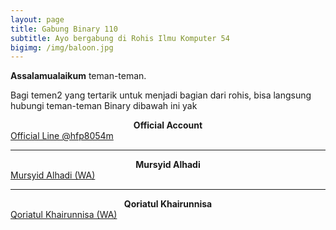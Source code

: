 ```yaml
---
layout: page
title: Gabung Binary 110
subtitle: Ayo bergabung di Rohis Ilmu Komputer 54
bigimg: /img/baloon.jpg
---
```


**Assalamualaikum** teman-teman. 

Bagi temen2 yang tertarik untuk menjadi bagian dari rohis, bisa langsung hubungi teman-teman Binary dibawah ini yak

<center><strong>Official Account</strong></center>
<div class="get-started-wrap">
  <a class="btn btn-success btn-lg get-started-btn" href="http://line.me/ti/p/~@hfp8054m">Official Line @hfp8054m</a>
<br/>
</div>

---

<center><strong>Mursyid Alhadi</strong></center>
<div class="get-started-wrap">
  <a class="btn btn-success btn-lg get-started-btn" href="https://wa.me/6282260693820">Mursyid Alhadi (WA)</a>
<br/>
</div>

---

<center><strong>Qoriatul Khairunnisa</strong></center>
<div class="get-started-wrap">
  <a class="btn btn-success btn-lg get-started-btn" href="https://wa.me/6281263526160">Qoriatul Khairunnisa (WA)</a>
<br/>
</div>
